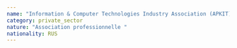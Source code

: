 ```yaml
---
name: "Information & Computer Technologies Industry Association (APKIT)"
category: private_sector
nature: "Association professionnelle "
nationality: RUS
---
```

    